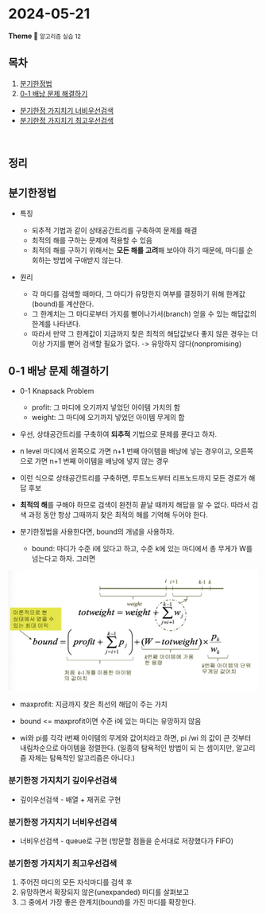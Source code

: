 <h1>2024-05-21</h1>
<strong>Theme 💭 </strong>
<small>알고리즘 실습 12</small>

<br/>

## 목차

1. [분기한정법](#분기한정법)
2. [0-1 배낭 문제 해결하기](#0-1-배낭-문제-해결하기)
 - [분기한정 가지치기 너비우선검색](#분기한정-가지치기-너비우선검색)
 - [분기한정 가지치기 최고우선검색](#분기한정-가지치기-최고우선검색)

<br/>

## 정리

## 분기한정법

- 특징
    - 되추적 기법과 같이 상태공간트리를 구축하여 문제를 해결
    - 최적의 해를 구하는 문제에 적용할 수 있음
    - 최적의 해를 구하기 위해서는 **모든 해를 고려**해 보아야 하기 때문에,
    마디를 순회하는 방법에 구애받지 않는다.

- 원리
    - 각 마디를 검색할 때마다, 그 마디가 유망한지 여부를 결정하기 위해 한계값(bound)를 계산한다.
    - 그 한계치는 그 마디로부터 가지를 뻗어나가서(branch) 얻을 수 있는 해답값의 한계를 나타낸다.
    - 따라서 만약 그 한계값이 지금까지 찾은 최적의 해답값보다 좋지 않은 경우는 더 이상 가지를 뻗어 검색할 필요가 없다. -> 유망하지 않다(nonpromising)

## 0-1 배낭 문제 해결하기

- 0-1 Knapsack Problem
    - profit: 그 마디에 오기까지 넣었던 아이템 가치의 함
    - weight: 그 마디에 오기까지 넣었던 아이템 무게의 합

- 우선, 상태공간트리를 구축하여 **되추적** 기법으로 문제를 푼다고 하자.
- n level 마디에서 왼쪽으로 가면 n+1 번째 아이템을 배낭에 넣는 경우이고,
오른쪽으로 가면 n+1 번째 아이템을 배낭에 넣지 않는 경우
- 이런 식으로 상태공간트리를 구축하면, 루트노드부터 리프노드까지 모든 경로가 해답 후보
- **최적의 해**를 구해야 하므로 검색이 완전히 끝날 때까지 해답을 알 수 없다.
따라서 검색 과정 동안 항상 그때까지 찾은 최적의 해를 기억해 두어야 한다.

- 분기한정법을 사용한다면, bound의 개념을 사용하자.
    - bound: 마디가 수준 i에 있다고 하고, 수준 k에 있는 마디에서 총 무게가 W를 넘는다고 하자. 그러면

![bound](assets/img/bb-1.png)

- maxprofit: 지금까지 찾은 최선의 해답이 주는 가치
- bound <= maxprofit이면 수준 i에 있는 마디는 유망하지 않음

- wi와 pi를 각각 i번째 아이템의 무게와 값어치라고 하면, pi /wi 의 값이 큰 것부터 내림차순으로 아이템을 정렬한다. (일종의 탐욕적인 방법이 되 는 셈이지만, 알고리즘 자체는 탐욕적인 알고리즘은 아니다.)

### 분기한정 가지치기 깊이우선검색

- 깊이우선검색 - 배열 + 재귀로 구현

### 분기한정 가지치기 너비우선검색

- 너비우선검색 - queue로 구현 (방문할 점들을 순서대로 저장했다가 FIFO)

### 분기한정 가지치기 최고우선검색

1. 주어진 마디의 모든 자식마디를 검색 후
2. 유망하면서 확장되지 않은(unexpanded) 마디를 살펴보고
3. 그 중에서 가장 좋은 한계치(bound)를 가진 마디를 확장한다.
